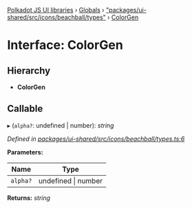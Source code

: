 [Polkadot JS UI libraries](../README.md) › [Globals](../globals.md) › ["packages/ui-shared/src/icons/beachball/types"](../modules/_packages_ui_shared_src_icons_beachball_types_.md) › [ColorGen](_packages_ui_shared_src_icons_beachball_types_.colorgen.md)

# Interface: ColorGen

## Hierarchy

* **ColorGen**

## Callable

▸ (`alpha?`: undefined | number): *string*

*Defined in [packages/ui-shared/src/icons/beachball/types.ts:6](https://github.com/polkadot-js/ui/blob/0017139d/packages/ui-shared/src/icons/beachball/types.ts#L6)*

**Parameters:**

Name | Type |
------ | ------ |
`alpha?` | undefined &#124; number |

**Returns:** *string*
